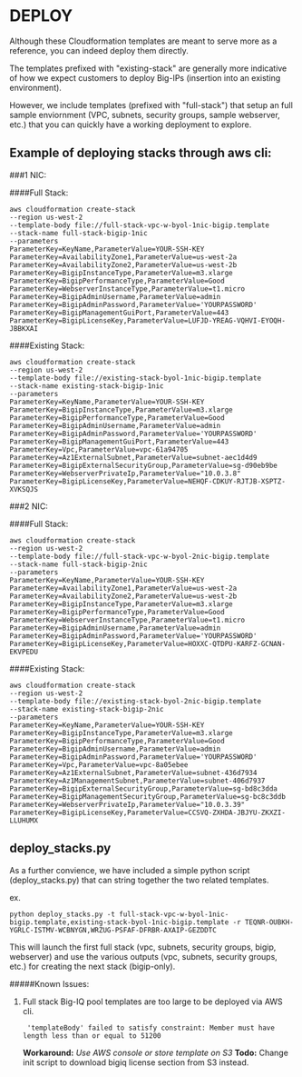 
# DEPLOY

Although these Cloudformation templates are meant to serve more as a reference, you can indeed deploy them directly.  

The templates prefixed with "existing-stack" are generally more indicative of how we expect customers to deploy Big-IPs (insertion into an existing environment).

However, we include templates (prefixed with "full-stack") that setup an full sample enviornment (VPC, subnets, security groups, sample webserver, etc.) that you can quickly have a working deployment to explore.  

## Example of deploying stacks through aws cli:


###1 NIC:


####Full Stack:


    aws cloudformation create-stack 
    --region us-west-2 
    --template-body file://full-stack-vpc-w-byol-1nic-bigip.template 
    --stack-name full-stack-bigip-1nic
    --parameters  
    ParameterKey=KeyName,ParameterValue=YOUR-SSH-KEY
    ParameterKey=AvailabilityZone1,ParameterValue=us-west-2a
    ParameterKey=AvailabilityZone2,ParameterValue=us-west-2b
    ParameterKey=BigipInstanceType,ParameterValue=m3.xlarge
    ParameterKey=BigipPerformanceType,ParameterValue=Good
    ParameterKey=WebserverInstanceType,ParameterValue=t1.micro
    ParameterKey=BigipAdminUsername,ParameterValue=admin
    ParameterKey=BigipAdminPassword,ParameterValue='YOURPASSWORD'
    ParameterKey=BigipManagementGuiPort,ParameterValue=443
    ParameterKey=BigipLicenseKey,ParameterValue=LUFJD-YREAG-VQHVI-EYOQH-JBBKXAI

####Existing Stack:

    aws cloudformation create-stack 
    --region us-west-2 
    --template-body file://existing-stack-byol-1nic-bigip.template
    --stack-name existing-stack-bigip-1nic
    --parameters  
    ParameterKey=KeyName,ParameterValue=YOUR-SSH-KEY
    ParameterKey=BigipInstanceType,ParameterValue=m3.xlarge
    ParameterKey=BigipPerformanceType,ParameterValue=Good
    ParameterKey=BigipAdminUsername,ParameterValue=admin
    ParameterKey=BigipAdminPassword,ParameterValue='YOURPASSWORD'
    ParameterKey=BigipManagementGuiPort,ParameterValue=443
    ParameterKey=Vpc,ParameterValue=vpc-61a94705
    ParameterKey=Az1ExternalSubnet,ParameterValue=subnet-aec1d4d9
    ParameterKey=BigipExternalSecurityGroup,ParameterValue=sg-d90eb9be
    ParameterKey=WebserverPrivateIp,ParameterValue="10.0.3.8"
    ParameterKey=BigipLicenseKey,ParameterValue=NEHQF-CDKUY-RJTJB-XSPTZ-XVKSQJS




###2 NIC:

####Full Stack:

    aws cloudformation create-stack 
    --region us-west-2 
    --template-body file://full-stack-vpc-w-byol-2nic-bigip.template 
    --stack-name full-stack-bigip-2nic
    --parameters  
    ParameterKey=KeyName,ParameterValue=YOUR-SSH-KEY
    ParameterKey=AvailabilityZone1,ParameterValue=us-west-2a
    ParameterKey=AvailabilityZone2,ParameterValue=us-west-2b
    ParameterKey=BigipInstanceType,ParameterValue=m3.xlarge
    ParameterKey=BigipPerformanceType,ParameterValue=Good
    ParameterKey=WebserverInstanceType,ParameterValue=t1.micro
    ParameterKey=BigipAdminUsername,ParameterValue=admin
    ParameterKey=BigipAdminPassword,ParameterValue='YOURPASSWORD'
    ParameterKey=BigipLicenseKey,ParameterValue=HOXXC-QTDPU-KARFZ-GCNAN-EKVPEDU

####Existing Stack:

    aws cloudformation create-stack 
    --region us-west-2 
    --template-body file://existing-stack-byol-2nic-bigip.template
    --stack-name existing-stack-bigip-2nic
    --parameters  
    ParameterKey=KeyName,ParameterValue=YOUR-SSH-KEY
    ParameterKey=BigipInstanceType,ParameterValue=m3.xlarge
    ParameterKey=BigipPerformanceType,ParameterValue=Good
    ParameterKey=BigipAdminUsername,ParameterValue=admin
    ParameterKey=BigipAdminPassword,ParameterValue='YOURPASSWORD'
    ParameterKey=Vpc,ParameterValue=vpc-8a05ebee
    ParameterKey=Az1ExternalSubnet,ParameterValue=subnet-436d7934
    ParameterKey=Az1ManagementSubnet,ParameterValue=subnet-406d7937
    ParameterKey=BigipExternalSecurityGroup,ParameterValue=sg-bd8c3dda
    ParameterKey=BigipManagementSecurityGroup,ParameterValue=sg-bc8c3ddb
    ParameterKey=WebserverPrivateIp,ParameterValue="10.0.3.39"
    ParameterKey=BigipLicenseKey,ParameterValue=CCSVQ-ZXHDA-JBJYU-ZKXZI-LLUHUMX


## deploy_stacks.py

As a further convience, we have included a simple python script (deploy_stacks.py) that can string together the two related templates.

ex.

    python deploy_stacks.py -t full-stack-vpc-w-byol-1nic-bigip.template,existing-stack-byol-1nic-bigip.template -r TEQNR-OUBKH-YGRLC-ISTMV-WCBNYGN,WRZUG-PSFAF-DFRBR-AXAIP-GEZDDTC

This will launch the first full stack (vpc, subnets, security groups, bigip, webserver) and use the various outputs (vpc, subnets, security groups, etc.) for creating the next stack (bigip-only).  

#####Known Issues:

1. Full stack Big-IQ pool templates are too large to be deployed via AWS cli.

		'templateBody' failed to satisfy constraint: Member must have length less than or equal to 51200

   **Workaround:** _Use AWS console or store template on S3_
   **Todo:** Change init script to download bigiq license section from S3 instead.

